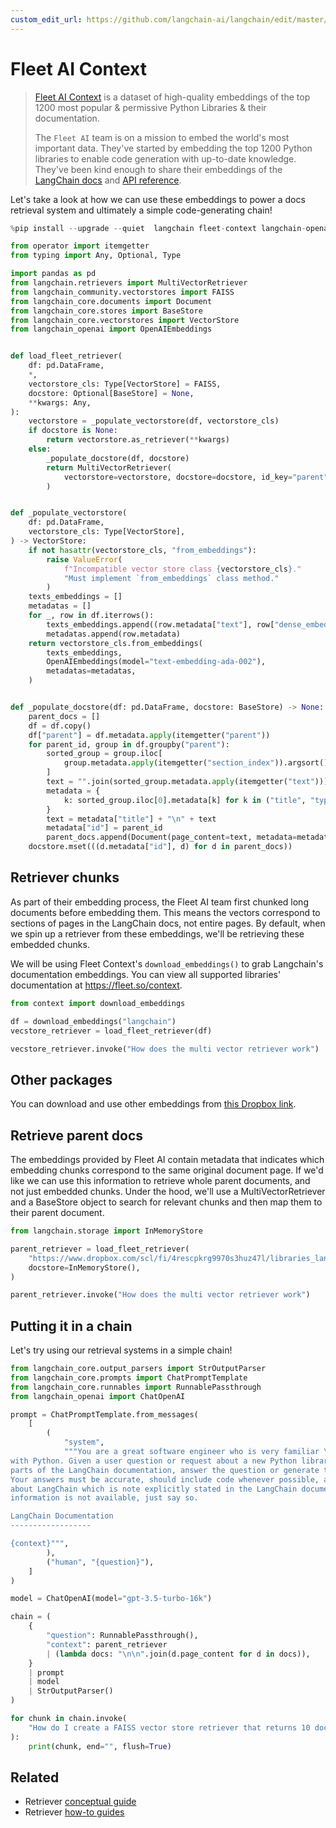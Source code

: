 ```yaml
---
custom_edit_url: https://github.com/langchain-ai/langchain/edit/master/docs/docs/integrations/retrievers/fleet_context.ipynb
---
```

# Fleet AI Context

>[Fleet AI Context](https://www.fleet.so/context) is a dataset of high-quality embeddings of the top 1200 most popular & permissive Python Libraries & their documentation.
>
>The `Fleet AI` team is on a mission to embed the world's most important data. They've started by embedding the top 1200 Python libraries to enable code generation with up-to-date knowledge. They've been kind enough to share their embeddings of the [LangChain docs](/docs/introduction) and [API reference](https://api.python.langchain.com/en/latest/api_reference.html).

Let's take a look at how we can use these embeddings to power a docs retrieval system and ultimately a simple code-generating chain!


```python
%pip install --upgrade --quiet  langchain fleet-context langchain-openai pandas faiss-cpu # faiss-gpu for CUDA supported GPU
```


```python
from operator import itemgetter
from typing import Any, Optional, Type

import pandas as pd
from langchain.retrievers import MultiVectorRetriever
from langchain_community.vectorstores import FAISS
from langchain_core.documents import Document
from langchain_core.stores import BaseStore
from langchain_core.vectorstores import VectorStore
from langchain_openai import OpenAIEmbeddings


def load_fleet_retriever(
    df: pd.DataFrame,
    *,
    vectorstore_cls: Type[VectorStore] = FAISS,
    docstore: Optional[BaseStore] = None,
    **kwargs: Any,
):
    vectorstore = _populate_vectorstore(df, vectorstore_cls)
    if docstore is None:
        return vectorstore.as_retriever(**kwargs)
    else:
        _populate_docstore(df, docstore)
        return MultiVectorRetriever(
            vectorstore=vectorstore, docstore=docstore, id_key="parent", **kwargs
        )


def _populate_vectorstore(
    df: pd.DataFrame,
    vectorstore_cls: Type[VectorStore],
) -> VectorStore:
    if not hasattr(vectorstore_cls, "from_embeddings"):
        raise ValueError(
            f"Incompatible vector store class {vectorstore_cls}."
            "Must implement `from_embeddings` class method."
        )
    texts_embeddings = []
    metadatas = []
    for _, row in df.iterrows():
        texts_embeddings.append((row.metadata["text"], row["dense_embeddings"]))
        metadatas.append(row.metadata)
    return vectorstore_cls.from_embeddings(
        texts_embeddings,
        OpenAIEmbeddings(model="text-embedding-ada-002"),
        metadatas=metadatas,
    )


def _populate_docstore(df: pd.DataFrame, docstore: BaseStore) -> None:
    parent_docs = []
    df = df.copy()
    df["parent"] = df.metadata.apply(itemgetter("parent"))
    for parent_id, group in df.groupby("parent"):
        sorted_group = group.iloc[
            group.metadata.apply(itemgetter("section_index")).argsort()
        ]
        text = "".join(sorted_group.metadata.apply(itemgetter("text")))
        metadata = {
            k: sorted_group.iloc[0].metadata[k] for k in ("title", "type", "url")
        }
        text = metadata["title"] + "\n" + text
        metadata["id"] = parent_id
        parent_docs.append(Document(page_content=text, metadata=metadata))
    docstore.mset(((d.metadata["id"], d) for d in parent_docs))
```

## Retriever chunks

As part of their embedding process, the Fleet AI team first chunked long documents before embedding them. This means the vectors correspond to sections of pages in the LangChain docs, not entire pages. By default, when we spin up a retriever from these embeddings, we'll be retrieving these embedded chunks.

We will be using Fleet Context's `download_embeddings()` to grab Langchain's documentation embeddings. You can view all supported libraries' documentation at https://fleet.so/context.


```python
from context import download_embeddings

df = download_embeddings("langchain")
vecstore_retriever = load_fleet_retriever(df)
```


```python
vecstore_retriever.invoke("How does the multi vector retriever work")
```

## Other packages

You can download and use other embeddings from [this Dropbox link](https://www.dropbox.com/scl/fo/54t2e7fogtixo58pnlyub/h?rlkey=tne16wkssgf01jor0p1iqg6p9&dl=0).

## Retrieve parent docs

The embeddings provided by Fleet AI contain metadata that indicates which embedding chunks correspond to the same original document page. If we'd like we can use this information to retrieve whole parent documents, and not just embedded chunks. Under the hood, we'll use a MultiVectorRetriever and a BaseStore object to search for relevant chunks and then map them to their parent document.


```python
from langchain.storage import InMemoryStore

parent_retriever = load_fleet_retriever(
    "https://www.dropbox.com/scl/fi/4rescpkrg9970s3huz47l/libraries_langchain_release.parquet?rlkey=283knw4wamezfwiidgpgptkep&dl=1",
    docstore=InMemoryStore(),
)
```


```python
parent_retriever.invoke("How does the multi vector retriever work")
```

## Putting it in a chain

Let's try using our retrieval systems in a simple chain!


```python
from langchain_core.output_parsers import StrOutputParser
from langchain_core.prompts import ChatPromptTemplate
from langchain_core.runnables import RunnablePassthrough
from langchain_openai import ChatOpenAI

prompt = ChatPromptTemplate.from_messages(
    [
        (
            "system",
            """You are a great software engineer who is very familiar \
with Python. Given a user question or request about a new Python library called LangChain and \
parts of the LangChain documentation, answer the question or generate the requested code. \
Your answers must be accurate, should include code whenever possible, and should assume anything \
about LangChain which is note explicitly stated in the LangChain documentation. If the required \
information is not available, just say so.

LangChain Documentation
------------------

{context}""",
        ),
        ("human", "{question}"),
    ]
)

model = ChatOpenAI(model="gpt-3.5-turbo-16k")

chain = (
    {
        "question": RunnablePassthrough(),
        "context": parent_retriever
        | (lambda docs: "\n\n".join(d.page_content for d in docs)),
    }
    | prompt
    | model
    | StrOutputParser()
)
```


```python
for chunk in chain.invoke(
    "How do I create a FAISS vector store retriever that returns 10 documents per search query"
):
    print(chunk, end="", flush=True)
```


## Related

- Retriever [conceptual guide](/docs/concepts/#retrievers)
- Retriever [how-to guides](/docs/how_to/#retrievers)
